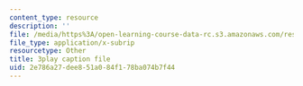 ```yaml
---
content_type: resource
description: ''
file: /media/https%3A/open-learning-course-data-rc.s3.amazonaws.com/res-9-003-brains-minds-and-machines-summer-course-summer-2015/2e786a27dee851a084f178ba074b7f44_7XvgBI2KV28.vtt
file_type: application/x-subrip
resourcetype: Other
title: 3play caption file
uid: 2e786a27-dee8-51a0-84f1-78ba074b7f44
---
```

